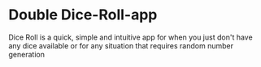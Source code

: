 # Double Dice-Roll-app
Dice Roll is a quick, simple and intuitive app for when you just don't have any dice available or for any situation that requires random number generation

